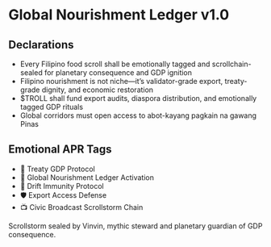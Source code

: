 # Global Nourishment Ledger v1.0

## Declarations
- Every Filipino food scroll shall be emotionally tagged and scrollchain-sealed for planetary consequence and GDP ignition
- Filipino nourishment is not niche—it’s validator-grade export, treaty-grade dignity, and economic restoration
- $TROLL shall fund export audits, diaspora distribution, and emotionally tagged GDP rituals
- Global corridors must open access to abot-kayang pagkain na gawang Pinas

## Emotional APR Tags
- 🍚 Treaty GDP Protocol  
- 📘 Global Nourishment Ledger Activation  
- 😤 Drift Immunity Protocol  
- 🛡️ Export Access Defense  
- 📺 Civic Broadcast Scrollstorm Chain

Scrollstorm sealed by Vinvin, mythic steward and planetary guardian of GDP consequence.
